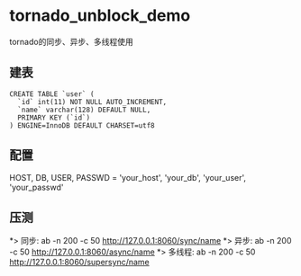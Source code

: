 # tornado_unblock_demo
tornado的同步、异步、多线程使用
## 建表
```
CREATE TABLE `user` (
  `id` int(11) NOT NULL AUTO_INCREMENT,
  `name` varchar(128) DEFAULT NULL,
  PRIMARY KEY (`id`)
) ENGINE=InnoDB DEFAULT CHARSET=utf8
```
## 配置
HOST, DB, USER, PASSWD = 'your_host', 'your_db', 'your_user', 'your_passwd'
## 压测
*> 同步: ab -n 200 -c 50 http://127.0.0.1:8060/sync/name
*> 异步: ab -n 200 -c 50 http://127.0.0.1:8060/async/name
*> 多线程: ab -n 200 -c 50 http://127.0.0.1:8060/supersync/name

